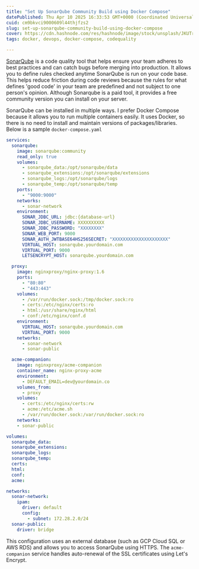 ```yaml
---
title: "Set Up SonarQube Community Build using Docker Compose"
datePublished: Thu Apr 10 2025 16:33:53 GMT+0000 (Coordinated Universal Time)
cuid: cm9bkvci9000609l44thjfzs2
slug: set-up-sonarqube-community-build-using-docker-compose
cover: https://cdn.hashnode.com/res/hashnode/image/stock/unsplash/JKUTrJ4vK00/upload/b2e78f1c7a749253043dd4efea1b1403.jpeg
tags: docker, devops, docker-compose, codequality

---
```


[SonarQube](https://sonarqube.com) is a code quality tool that helps ensure your team adheres to best practices and can catch bugs before merging into production. It allows you to define rules checked anytime SonarQube is run on your code base. This helps reduce friction during code reviews because the rules for what defines 'good code' in your team are predefined and not subject to one person's opinion. Although Sonarqube is a paid tool, it provides a free community version you can install on your server.

SonarQube can be installed in multiple ways. I prefer Docker Compose because it allows you to run multiple containers easily. It uses Docker, so there is no need to install and maintain versions of packages/libraries. Below is a sample `docker-compose.yaml`

```yaml
services:
  sonarqube:
    image: sonarqube:community
    read_only: true
    volumes:
      - sonarqube_data:/opt/sonarqube/data
      - sonarqube_extensions:/opt/sonarqube/extensions
      - sonarqube_logs:/opt/sonarqube/logs
      - sonarqube_temp:/opt/sonarqube/temp
    ports:
      - "9000:9000"
    networks:
      - sonar-network
    environment:
      SONAR_JDBC_URL: jdbc:{database-url}  
      SONAR_JDBC_USERNAME: XXXXXXXXXX
      SONAR_JDBC_PASSWORD: "XXXXXXXX"
      SONAR_WEB_PORT: 9000
      SONAR_AUTH_JWTBASE64HS256SECRET: "XXXXXXXXXXXXXXXXXXXXX"
      VIRTUAL_HOST: sonarqube.yourdomain.com
      VIRTUAL_PORT: 9000
      LETSENCRYPT_HOST: sonarqube.yourdomain.com

  proxy:
    image: nginxproxy/nginx-proxy:1.6
    ports:
      - "80:80"
      - "443:443"
    volumes:
      - /var/run/docker.sock:/tmp/docker.sock:ro
      - certs:/etc/nginx/certs:ro
      - html:/usr/share/nginx/html
      - conf:/etc/nginx/conf.d
    environment:
      VIRTUAL_HOST: sonarqube.yourdomain.com
      VIRTUAL_PORT: 9000
    networks:
      - sonar-network
      - sonar-public

  acme-companion:
    image: nginxproxy/acme-companion
    container_name: nginx-proxy-acme
    environment:
      - DEFAULT_EMAIL=dev@yourdomain.co
    volumes_from:
      - proxy
    volumes:
      - certs:/etc/nginx/certs:rw
      - acme:/etc/acme.sh
      - /var/run/docker.sock:/var/run/docker.sock:ro
    networks:
    - sonar-public

volumes:
  sonarqube_data:
  sonarqube_extensions:
  sonarqube_logs:
  sonarqube_temp:
  certs:
  html:
  conf:
  acme:

networks:
  sonar-network:
    ipam:
      driver: default
      config:
        - subnet: 172.28.2.0/24
  sonar-public:
    driver: bridge
```

This configuration uses an external database (such as GCP Cloud SQL or AWS RDS) and allows you to access SonarQube using HTTPS. The `acme-companion` service handles auto-renewal of the SSL certificates using Let's Encrypt.